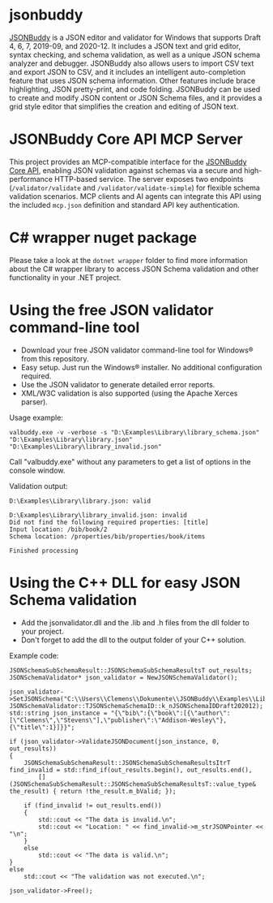 # jsonbuddy
[JSONBuddy](https://www.json-buddy.com) is a JSON editor and validator for Windows that supports Draft 4, 6, 7, 2019-09, and 2020-12. It includes a JSON text and grid editor, syntax checking, and schema validation, as well as a unique JSON schema analyzer and debugger.
JSONBuddy also allows users to import CSV text and export JSON to CSV, and it includes an intelligent auto-completion feature that uses JSON schema information. Other features include brace highlighting, JSON pretty-print, and code folding.
JSONBuddy can be used to create and modify JSON content or JSON Schema files, and it provides a grid style editor that simplifies the creation and editing of JSON text.

# JSONBuddy Core API MCP Server

This project provides an MCP-compatible interface for the [JSONBuddy Core API](https://www.json-buddy.com), enabling JSON validation against schemas via a secure and high-performance HTTP-based service. The server exposes two endpoints (`/validator/validate` and `/validator/validate-simple`) for flexible schema validation scenarios. MCP clients and AI agents can integrate this API using the included `mcp.json` definition and standard API key authentication.

# C# wrapper nuget package
Please take a look at the `dotnet wrapper` folder to find more information about the C# wrapper library to access JSON Schema validation and other functionality in your .NET project.

# Using the free JSON validator command-line tool
- Download your free JSON validator command-line tool for Windows® from this repository.
- Easy setup. Just run the Windows® installer. No additional configuration required.
- Use the JSON validator to generate detailed error reports.
- XML/W3C validation is also supported (using the Apache Xerces parser).

Usage example:

`valbuddy.exe -v -verbose -s "D:\Examples\Library\library_schema.json" "D:\Examples\Library\library.json" "D:\Examples\Library\library_invalid.json"`

Call "valbuddy.exe" without any parameters to get a list of options in the console window.

Validation output:
```
D:\Examples\Library\library.json: valid

D:\Examples\Library\library_invalid.json: invalid
Did not find the following required properties: [title]
Input location: /bib/book/2
Schema location: /properties/bib/properties/book/items

Finished processing
```

# Using the C++ DLL for easy JSON Schema validation
- Add the jsonvalidator.dll and the .lib and .h files from the dll folder to your project.
- Don't forget to add the dll to the output folder of your C++ solution.

Example code:
```
JSONSchemaSubSchemaResult::JSONSchemaSubSchemaResultsT out_results;
JSONSchemaValidator* json_validator = NewJSONSchemaValidator();

json_validator->SetJSONSchema("C:\\Users\\Clemens\\Dokumente\\JSONBuddy\\Examples\\Library\\library_schema.json", JSONSchemaValidator::TJSONSchemaSchemaID::k_nJSONSchemaIDDraft202012);
std::string json_instance = "{\"bib\":{\"book\":[{\"author\":[\"Clemens\",\"Stevens\"],\"publisher\":\"Addison-Wesley\"},{\"title\":1}]}}";

if (json_validator->ValidateJSONDocument(json_instance, 0, out_results))
{
    JSONSchemaSubSchemaResult::JSONSchemaSubSchemaResultsItrT find_invalid = std::find_if(out_results.begin(), out_results.end(),
        [](JSONSchemaSubSchemaResult::JSONSchemaSubSchemaResultsT::value_type& the_result) { return !the_result.m_bValid; });

    if (find_invalid != out_results.end())
    {
        std::cout << "The data is invalid.\n";
        std::cout << "Location: " << find_invalid->m_strJSONPointer << "\n";
    }
    else
        std::cout << "The data is valid.\n";
}
else
    std::cout << "The validation was not executed.\n";

json_validator->Free();
```


